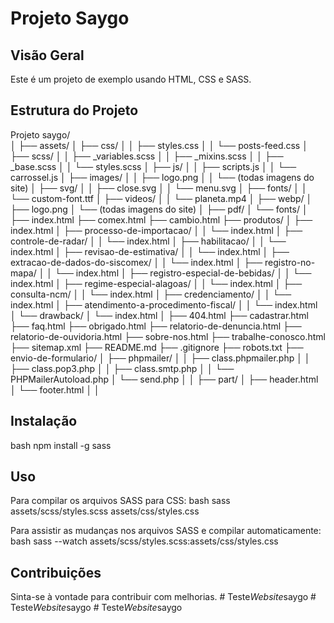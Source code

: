 # Projeto Saygo

## Visão Geral
Este é um projeto de exemplo usando HTML, CSS e SASS.

## Estrutura do Projeto



Projeto saygo/    
│
├── assets/
│   ├── css/
│   │   ├── styles.css
│   │   └── posts-feed.css
│   ├── scss/
│   │   ├── _variables.scss
│   │   ├── _mixins.scss
│   │   ├── _base.scss
│   │   └── styles.scss
│   ├── js/
│   │   ├── scripts.js
│   │   └── carrossel.js
│   ├── images/
│   │   ├── logo.png
│   │   └── (todas imagens do site)
│   ├── svg/
│   │   ├── close.svg
│   │   └── menu.svg
│   ├── fonts/
│   │   └── custom-font.ttf
│   ├── videos/
│   │   └── planeta.mp4
│   ├── webp/
│       ├── logo.png
│       └── (todas imagens do site)
│   ├── pdf/
│   └── fonts/
│
├── index.html
├── comex.html
├── cambio.html
├── produtos/
│   ├── index.html
│   ├── processo-de-importacao/
│   │   └── index.html
│   ├── controle-de-radar/
│   │   └── index.html
│   ├── habilitacao/
│   │   └── index.html
│   ├── revisao-de-estimativa/
│   │   └── index.html
│   ├── extracao-de-dados-do-siscomex/
│   │   └── index.html
│   ├── registro-no-mapa/
│   │   └── index.html
│   ├── registro-especial-de-bebidas/
│   │   └── index.html
│   ├── regime-especial-alagoas/
│   │   └── index.html
│   ├── consulta-ncm/
│   │   └── index.html
│   ├── credenciamento/
│   │   └── index.html
│   ├── atendimento-a-procedimento-fiscal/
│   │   └── index.html
│   └── drawback/
│       └── index.html
│
├── 404.html
├── cadastrar.html
├── faq.html
├── obrigado.html
├── relatorio-de-denuncia.html
├── relatorio-de-ouvidoria.html
├── sobre-nos.html
├── trabalhe-conosco.html
├── sitemap.xml
├── README.md
├── .gitignore
├── robots.txt
├── envio-de-formulario/
│   ├── phpmailer/
│   │   ├── class.phpmailer.php
│   │   ├── class.pop3.php
│   │   ├── class.smtp.php
│   │   └── PHPMailerAutoload.php
│   └── send.php
│
│
├── part/
│   ├── header.html
│   └── footer.html
│
│


## Instalação
bash
npm install -g sass


## Uso
Para compilar os arquivos SASS para CSS:
bash
sass assets/scss/styles.scss assets/css/styles.css


Para assistir as mudanças nos arquivos SASS e compilar automaticamente:
bash
sass --watch assets/scss/styles.scss:assets/css/styles.css


## Contribuições
Sinta-se à vontade para contribuir com melhorias.
#   T e s t e _ W e b s i t e _ s a y g o  
 #   T e s t e _ W e b s i t e _ s a y g o  
 #   T e s t e _ W e b s i t e _ s a y g o  
 